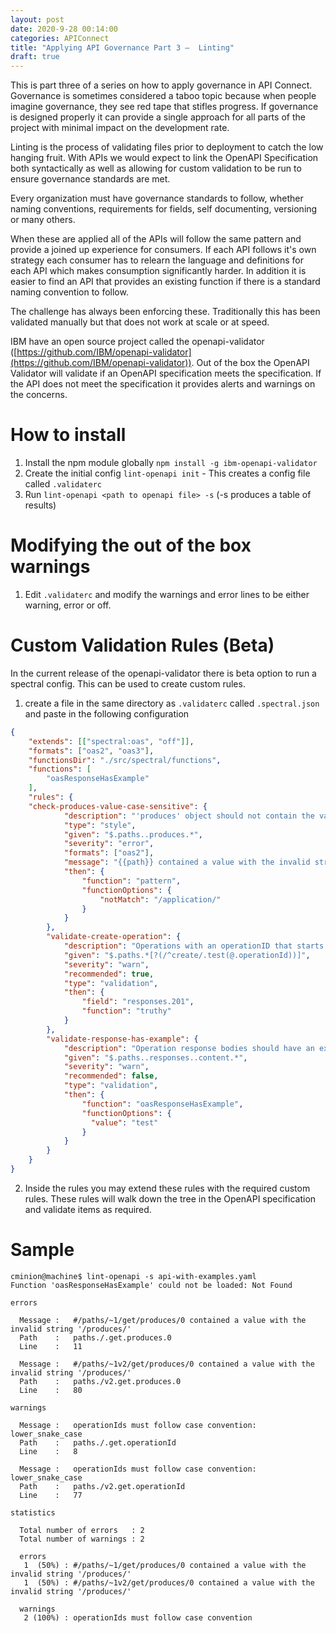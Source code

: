 ```yaml
---
layout: post
date: 2020-9-28 00:14:00
categories: APIConnect
title: "Applying API Governance Part 3 –  Linting"
draft: true
---
```

This is part three of a series on how to apply governance in API Connect.  Governance is sometimes considered a taboo topic because when people imagine governance, they see red tape that stifles progress. If governance is designed properly it can provide a single approach for all parts of the project with minimal impact on the development rate.

Linting is the process of validating files prior to deployment to catch the low hanging fruit. With APIs we would expect to link the OpenAPI Specification both syntactically as well as allowing for custom validation to be run to ensure governance standards are met.

<!--more-->

Every organization must have governance standards to follow, whether naming conventions, requirements for fields, self documenting, versioning or many others.

When these are applied all of the APIs will follow the same pattern and provide a joined up experience for consumers. If each API follows it's own strategy each consumer has to relearn the language and definitions for each API which makes consumption significantly harder. In addition it is easier to find an API that provides an existing function if there is a standard naming convention to follow.

The challenge has always been enforcing these.  Traditionally this has been validated manually but that does not work at scale or at speed.

IBM have an open source project called the openapi-validator ([https://github.com/IBM/openapi-validator](https://github.com/IBM/openapi-validator)). Out of the box the OpenAPI Validator will validate if an OpenAPI specification meets the specification. If the API does not meet the specification it provides alerts and warnings on the concerns.

# How to install

1. Install the npm module globally `npm install -g ibm-openapi-validator`
2. Create the initial config `lint-openapi init` - This creates a config file called `.validaterc`
3. Run `lint-openapi <path to openapi file> -s` (-s produces a table of results)

# Modifying the out of the box warnings

1. Edit `.validaterc` and modify the warnings and error lines to be either warning, error or off.

# Custom Validation Rules (Beta)
In the current release of the openapi-validator there is beta option to run a spectral config. This can be used to create custom rules.
1. create a file in the same directory as `.validaterc` called `.spectral.json` and paste in the following configuration
```json
{
	"extends": [["spectral:oas", "off"]],
	"formats": ["oas2", "oas3"],
	"functionsDir": "./src/spectral/functions",
	"functions": [
		"oasResponseHasExample"
	],
	"rules": {
    "check-produces-value-case-sensitive": {
			"description": "'produces' object should not contain the value 'application'",
			"type": "style",
			"given": "$.paths..produces.*",
			"severity": "error",
			"formats": ["oas2"],
			"message": "{{path}} contained a value with the invalid string '/produces/'",
			"then": {
				"function": "pattern",
				"functionOptions": {
					"notMatch": "/application/"
				}
			}
		},
		"validate-create-operation": {
			"description": "Operations with an operationID that starts with 'create' must have a valid 201 response.",
			"given": "$.paths.*[?(/^create/.test(@.operationId))]",
			"severity": "warn",
			"recommended": true,
			"type": "validation",
			"then": {
				"field": "responses.201",
				"function": "truthy"
			}
		},
		"validate-response-has-example": {
			"description": "Operation response bodies should have an example.",
			"given": "$.paths..responses..content.*",
			"severity": "warn",
			"recommended": false,
			"type": "validation",
			"then": {
				"function": "oasResponseHasExample",
				"functionOptions": {
				  "value": "test"
				}
			}
		}
	}
}
```
2. Inside the rules you may extend these rules with the required custom rules. These rules will walk down the tree in the OpenAPI specification and validate items as required.

# Sample

```
cminion@machine$ lint-openapi -s api-with-examples.yaml
Function 'oasResponseHasExample' could not be loaded: Not Found

errors

  Message :   #/paths/~1/get/produces/0 contained a value with the invalid string '/produces/'
  Path    :   paths./.get.produces.0
  Line    :   11

  Message :   #/paths/~1v2/get/produces/0 contained a value with the invalid string '/produces/'
  Path    :   paths./v2.get.produces.0
  Line    :   80

warnings

  Message :   operationIds must follow case convention: lower_snake_case
  Path    :   paths./.get.operationId
  Line    :   8

  Message :   operationIds must follow case convention: lower_snake_case
  Path    :   paths./v2.get.operationId
  Line    :   77

statistics

  Total number of errors   : 2
  Total number of warnings : 2

  errors
   1  (50%) : #/paths/~1/get/produces/0 contained a value with the invalid string '/produces/'
   1  (50%) : #/paths/~1v2/get/produces/0 contained a value with the invalid string '/produces/'

  warnings
   2 (100%) : operationIds must follow case convention
```
